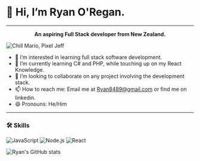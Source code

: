# 👋 Hi, I’m Ryan O'Regan.

---

<p align="center">
<b>An aspiring Full Stack developer from New Zealand.</b>
</p>

![Chill Mario, Pixel Jeff](https://github.com/ryanoregan/ryanoregan/blob/main/Chill%20Mario,%20Pixel%20Jeff.gif)


- 👀 I’m interested in learning full stack software development.
- 🌱 I’m currently learning C# and PHP, while touching up on my React Knowledge.
- 💞️ I’m looking to collaborate on any project involving the development stack.
- 📫 How to reach me: Email me at Ryan8489@gmail.com or find me on linkedin.
- 😄 Pronouns: He/Him

---

### 🛠️ Skills
![JavaScript](https://img.shields.io/badge/-JavaScript-F7DF1E?style=flat-square&logo=javascript&logoColor=black)
![Node.js](https://img.shields.io/badge/-Node.js-339933?style=flat-square&logo=node.js&logoColor=white)
![React](https://img.shields.io/badge/-React-61DAFB?style=flat-square&logo=react&logoColor=black)


![Ryan's GitHub stats](https://github-readme-stats.vercel.app/api?username=ryanoregan&show_icons=true&theme=radical)

<!---
ryanoregan/ryanoregan is a ✨ special ✨ repository because its `README.md` (this file) appears on your GitHub profile.
You can click the Preview link to take a look at your changes.
--->
